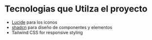 # Tecnologias que Utilza el proyecto
- [Lucide](https://lucide.dev/icons/) para los iconos 
- [shadcn](https://ui.shadcn.com/) para diseño de componentes y elementos
- Tailwind CSS for responsive styling